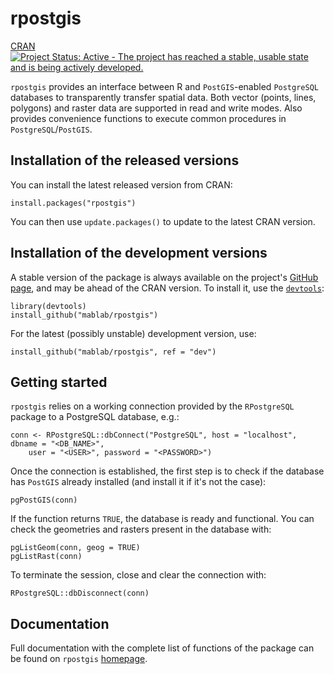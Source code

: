 rpostgis
========

[CRAN](https://CRAN.R-project.org/package=rpostgis)
[![Project Status: Active - The project has reached a stable, usable state and is being actively developed.](http://www.repostatus.org/badges/latest/active.svg)](http://www.repostatus.org/#active)

`rpostgis` provides an interface between R and `PostGIS`-enabled
`PostgreSQL` databases to transparently transfer spatial data. Both
vector (points, lines, polygons) and raster data are supported in read
and write modes. Also provides convenience functions to execute common
procedures in `PostgreSQL`/`PostGIS`.


## Installation of the released versions

You can install the latest released version from CRAN:

    install.packages("rpostgis")

You can then use `update.packages()` to update to the latest CRAN version.


## Installation of the development versions

A stable version of the package is always available on the project's
[GitHub page](https://github.com/mablab/rpostgis), and may be ahead of
the CRAN version. To install it, use the
[`devtools`](https://CRAN.R-project.org/package=devtools):

    library(devtools)
    install_github("mablab/rpostgis")
    
For the latest (possibly unstable) development version, use:

    install_github("mablab/rpostgis", ref = "dev")


## Getting started

`rpostgis` relies on a working connection provided by the
`RPostgreSQL` package to a PostgreSQL database, e.g.:

    conn <- RPostgreSQL::dbConnect("PostgreSQL", host = "localhost", dbname = "<DB_NAME>", 
        user = "<USER>", password = "<PASSWORD>")

Once the connection is established, the first step is to check if the
database has `PostGIS` already installed (and install it if it's not
the case):

    pgPostGIS(conn)

If the function returns `TRUE`, the database is ready and functional.
You can check the geometries and rasters present in the database with:

    pgListGeom(conn, geog = TRUE)
    pgListRast(conn)

To terminate the session, close and clear the connection with:

    RPostgreSQL::dbDisconnect(conn)


## Documentation

Full documentation with the complete list of functions of the package
can be found on `rpostgis` [homepage](https://mablab.org/rpostgis/).
